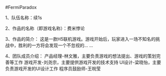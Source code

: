 #FermiParadox

1、队伍名称：续1s

2、作品的名称（即游戏名称）：费米悖论

3、作品的简介：
这是一款H5联机游戏。游戏开始后，玩家进入一场不知名的挑战中，胜利的一方将会发现一个不忽视的... ...

4、团队成员介绍：
产品经理-林文雅，主要负责游戏的想法提出、游戏的策划完善等工作
游戏开发-刘尧宗，主要提供游戏开发的技术支持
UI设计-梁晓怡，主要负责游戏开发的UI设计工作
程序员鼓励师-王皖莹
